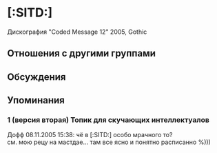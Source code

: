 # [:SITD:]

Дискография
"Coded Message 12" 2005, Gothic

## Отношения с другими группами


## Обсуждения


## Упоминания

### 1 (версия вторая) Топик для скучающих интеллектуалов

Дофф 08.11.2005 15:38:
чё в [:SITD:] особо мрачного то?<BR>см. мою рецу на мастдае... там все ясно и понятно расписанно %)))

